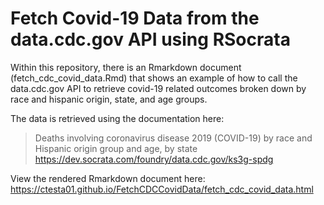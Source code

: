 # Fetch Covid-19 Data from the data.cdc.gov API using RSocrata

Within this repository, there is an Rmarkdown document (fetch_cdc_covid_data.Rmd)
that shows an example of how to call the data.cdc.gov API to retrieve 
covid-19 related outcomes broken down by race and hispanic origin, state,
and age groups. 

The data is retrieved using the documentation here: 

> Deaths involving coronavirus disease 2019 (COVID-19) by race and Hispanic origin group and age, by state
> <https://dev.socrata.com/foundry/data.cdc.gov/ks3g-spdg>

View the rendered Rmarkdown document here: 
<https://ctesta01.github.io/FetchCDCCovidData/fetch_cdc_covid_data.html>

